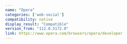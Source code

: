 ```yaml
---
name: "Opera"
categories: ['web-social']
compatibility: native
display_result: "Compatible"
version_from: "112.0.5172.0"
link: https://www.opera.com/browsers/opera/developer
---
```


